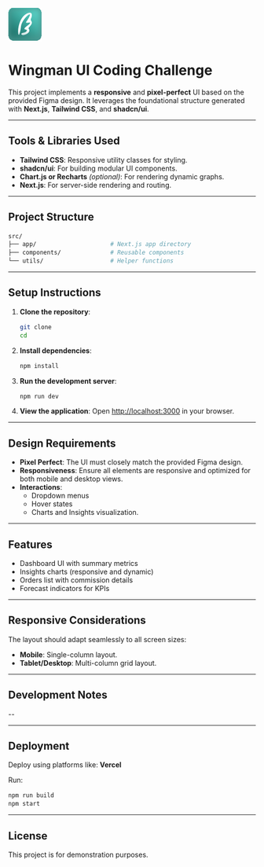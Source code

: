 ![Logo](/public/logo.svg)

# Wingman UI Coding Challenge

This project implements a **responsive** and **pixel-perfect** UI based on the provided Figma design. It leverages the foundational structure generated with **Next.js**, **Tailwind CSS**, and **shadcn/ui**.

---

## Tools & Libraries Used

- **Tailwind CSS**: Responsive utility classes for styling.
- **shadcn/ui**: For building modular UI components.
- **Chart.js or Recharts** _(optional)_: For rendering dynamic graphs.
- **Next.js**: For server-side rendering and routing.

---

## Project Structure

```bash
src/
├── app/                     # Next.js app directory
├── components/              # Reusable components
└── utils/                   # Helper functions
```

---

## Setup Instructions

1. **Clone the repository**:

   ```bash
   git clone
   cd
   ```

2. **Install dependencies**:

   ```bash
   npm install
   ```

3. **Run the development server**:

   ```bash
   npm run dev
   ```

4. **View the application**:
   Open [http://localhost:3000](http://localhost:3000) in your browser.

---

## Design Requirements

- **Pixel Perfect**: The UI must closely match the provided Figma design.
- **Responsiveness**: Ensure all elements are responsive and optimized for both mobile and desktop views.
- **Interactions**:
  - Dropdown menus
  - Hover states
  - Charts and Insights visualization.

---

## Features

- Dashboard UI with summary metrics
- Insights charts (responsive and dynamic)
- Orders list with commission details
- Forecast indicators for KPIs

---

## Responsive Considerations

The layout should adapt seamlessly to all screen sizes:

- **Mobile**: Single-column layout.
- **Tablet/Desktop**: Multi-column grid layout.

---

## Development Notes

--

---

## Deployment

Deploy using platforms like: **Vercel**

Run:

```bash
npm run build
npm start
```

---

## License

This project is for demonstration purposes.
